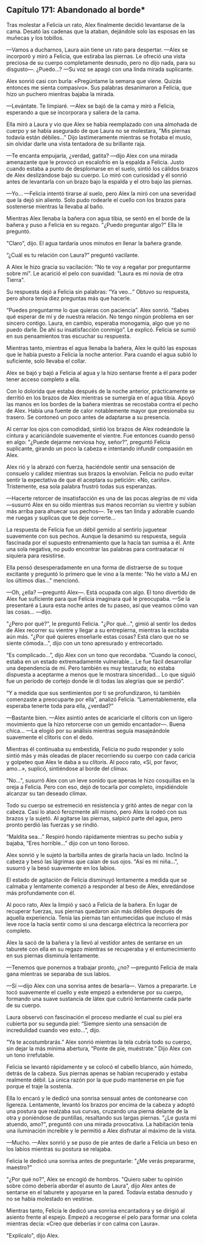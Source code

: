 
## Capítulo 171: Abandonado al borde*


Tras molestar a Felicia un rato, Alex finalmente decidió levantarse de la cama. Desató las cadenas que la ataban, dejándole solo las esposas en las muñecas y los tobillos.

—Vamos a ducharnos, Laura aún tiene un rato para despertar. —Alex se incorporó y miró a Felicia, que estiraba las piernas. Le ofreció una vista preciosa de su cuerpo completamente desnudo, pero no dijo nada, para su disgusto—. ¿Puedo...? —Su ​​voz se apagó con una linda mirada suplicante.

Alex sonrió casi con burla: «Pregúntame la semana que viene. Quizás entonces me sienta compasivo». Sus palabras desanimaron a Felicia, que hizo un puchero mientras bajaba la mirada.

—Levántate. Te limpiaré. —Alex se bajó de la cama y miró a Felicia, esperando a que se incorporara y saliera de la cama.

Ella miró a Laura y vio que Alex se había reemplazado con una almohada de cuerpo y se había asegurado de que Laura no se molestara, "Mis piernas todavía están débiles..." Dijo lastimeramente mientras se frotaba el muslo, sin olvidar darle una vista tentadora de su brillante raja.

—Te encanta empujarla, ¿verdad, gatita? —dijo Alex con una mirada amenazante que le provocó un escalofrío en la espalda a Felicia. Justo cuando estaba a punto de desplomarse en el suelo, sintió los cálidos brazos de Alex deslizándose bajo su cuerpo. Lo miró con curiosidad y él sonrió antes de levantarla con un brazo bajo la espalda y el otro bajo las piernas.

—Yo... —Felicia intentó tirarse al suelo, pero Alex la miró con una severidad que la dejó sin aliento. Solo pudo rodearle el cuello con los brazos para sostenerse mientras la llevaba al baño.

Mientras Alex llenaba la bañera con agua tibia, se sentó en el borde de la bañera y puso a Felicia en su regazo. "¿Puedo preguntar algo?" Ella le preguntó.

"Claro", dijo. El agua tardaría unos minutos en llenar la bañera grande.

“¿Cuál es tu relación con Laura?” preguntó vacilante.

A Alex le hizo gracia su vacilación: "No te voy a regañar por preguntarme sobre mí". Le acarició el pelo con suavidad: "Laura es mi novia de otra Tierra".

Su respuesta dejó a Felicia sin palabras: “Ya veo…” Obtuvo su respuesta, pero ahora tenía diez preguntas más que hacerle.

“Puedes preguntarme lo que quieras con paciencia”. Alex sonrió. “Sabes qué esperar de mí y de nuestra relación. No tengo ningún problema en ser sincero contigo. Laura, en cambio, esperaba monogamia, algo que yo no puedo darle. De ahí su insatisfacción conmigo”. Le explicó. Felicia se sumió en sus pensamientos tras escuchar su respuesta.

Mientras tanto, mientras el agua llenaba la bañera, Alex le quitó las esposas que le había puesto a Felicia la noche anterior. Para cuando el agua subió lo suficiente, solo llevaba el collar.

Alex se bajó y bajó a Felicia al agua y la hizo sentarse frente a él para poder tener acceso completo a ella.

Con lo dolorida que estaba después de la noche anterior, prácticamente se derritió en los brazos de Alex mientras se sumergía en el agua tibia. Apoyó las manos en los bordes de la bañera mientras se recostaba contra el pecho de Alex. Había una fuente de calor notablemente mayor que presionaba su trasero. Se contoneó un poco antes de adaptarse a su presencia.

Al cerrar los ojos con comodidad, sintió los brazos de Alex rodeándole la cintura y acariciándole suavemente el vientre. Fue entonces cuando pensó en algo: "¿Puede dejarme nerviosa hoy, señor?", preguntó Felicia suplicante, girando un poco la cabeza e intentando infundir compasión en Alex.

Alex rió y la abrazó con fuerza, haciéndole sentir una sensación de consuelo y calidez mientras sus brazos la envolvían. Felicia no pudo evitar sentir la expectativa de que él aceptara su petición: «No, cariño». Tristemente, esa sola palabra frustró todas sus esperanzas.

—Hacerte retorcer de insatisfacción es una de las pocas alegrías de mi vida —susurró Alex en su oído mientras sus manos recorrían su vientre y subían más arriba para ahuecar sus pechos—. Te ves tan linda y adorable cuando me ruegas y suplicas que te deje correrte...

La respuesta de Felicia fue un débil gemido al sentirlo juguetear suavemente con sus pechos. Aunque la desanimó su respuesta, seguía fascinada por el supuesto entrenamiento que la hacía tan sumisa a él. Ante una sola negativa, no pudo encontrar las palabras para contraatacar ni siquiera para resistirse.

Ella pensó desesperadamente en una forma de distraerse de su toque excitante y preguntó lo primero que le vino a la mente: "No he visto a MJ en los últimos días..." mencionó.

—Oh, ¿ella? —preguntó Alex—. Está ocupada con algo. El tono divertido de Alex fue suficiente para que Felicia imaginara qué le preocupaba. —Se la presentaré a Laura esta noche antes de tu paseo, así que veamos cómo van las cosas... —dijo.

"¿Pero por qué?", ​​le preguntó Felicia. "¿Por qué...", gimió al sentir los dedos de Alex recorrer su vientre y llegar a su entrepierna, mientras la excitaba aún más. "¿Por qué quieres enseñarle estas cosas? Está claro que no se siente cómoda...", dijo con un tono apresurado y entrecortado.

“Es complicado…”, dijo Alex con un tono que recordaba. “Cuando la conocí, estaba en un estado extremadamente vulnerable… Le fue fácil desarrollar una dependencia de mí. Pero también es muy testaruda; no estaba dispuesta a aceptarme a menos que le mostrara sinceridad… Lo que siguió fue un período de cortejo donde le di todas las alegrías que se perdió”.

“Y a medida que sus sentimientos por ti se profundizaron, tú también comenzaste a preocuparte por ella”, analizó Felicia. “Lamentablemente, ella esperaba tenerte toda para ella, ¿verdad?”

—Bastante bien. —Alex asintió antes de acariciarle el clítoris con un ligero movimiento que la hizo retorcerse con un gemido encantador—. Buena chica... —La elogió por su análisis mientras seguía masajeándole suavemente el clítoris con el dedo.

Mientras él continuaba su embestida, Felicia no pudo responder y solo sintió más y más oleadas de placer recorriendo su cuerpo con cada caricia y golpeteo que Alex le daba a su clítoris. Al poco rato, «Sí, por favor, amo...», suplicó, sintiéndose al borde del clímax.

"No...", susurró Alex con un leve sonido que apenas le hizo cosquillas en la oreja a Felicia. Pero con eso, dejó de tocarla por completo, impidiéndole alcanzar su tan deseado clímax.

Todo su cuerpo se estremeció en resistencia y gritó antes de negar con la cabeza. Casi lo atacó ferozmente allí mismo, pero Alex la rodeó con sus brazos y la sujetó. Al agitarse las piernas, salpicó parte del agua, pero pronto perdió las fuerzas y se rindió.

“Maldita sea…” Respiró hondo rápidamente mientras su pecho subía y bajaba, “Eres horrible…” dijo con un tono lloroso.

Alex sonrió y le sujetó la barbilla antes de girarla hacia un lado. Inclinó la cabeza y besó las lágrimas que caían de sus ojos. "Así es mi niña...", susurró y la besó suavemente en los labios.

El estado de agitación de Felicia disminuyó lentamente a medida que se calmaba y lentamente comenzó a responder al beso de Alex, enredándose más profundamente con él.

Al poco rato, Alex la limpió y sacó a Felicia de la bañera. En lugar de recuperar fuerzas, sus piernas quedaron aún más débiles después de aquella experiencia. Tenía las piernas tan entumecidas que incluso el más leve roce la hacía sentir como si una descarga eléctrica la recorriera por completo.

Alex la sacó de la bañera y la llevó al vestidor antes de sentarse en un taburete con ella en su regazo mientras se recuperaba y el entumecimiento en sus piernas disminuía lentamente.

—Tenemos que ponernos a trabajar pronto, ¿no? —preguntó Felicia de mala gana mientras se separaba de sus labios.

—Sí —dijo Alex con una sonrisa antes de besarla—. Vamos a prepararte. Le tocó suavemente el cuello y este empezó a extenderse por su cuerpo, formando una suave sustancia de látex que cubrió lentamente cada parte de su cuerpo.

Laura observó con fascinación el proceso mediante el cual su piel era cubierta por su segunda piel: “Siempre siento una sensación de incredulidad cuando veo esto…”, dijo.

“Ya te acostumbrarás.” Alex sonrió mientras la tela cubría todo su cuerpo, sin dejar la más mínima abertura, “Ponte de pie, muéstrate.” Dijo Alex con un tono irrefutable.

Felicia se levantó rápidamente y se colocó el cabello blanco, aún húmedo, detrás de la cabeza. Sus piernas apenas se habían recuperado y estaba realmente débil. La única razón por la que pudo mantenerse en pie fue porque el traje la sostenía.

Ella lo encaró y le dedicó una sonrisa sensual antes de contonearse con ligereza. Lentamente, levantó los brazos por encima de la cabeza y adoptó una postura que realzaba sus curvas, cruzando una pierna delante de la otra y poniéndose de puntillas, resaltando sus largas piernas. "¿Le gusta mi atuendo, amo?", preguntó con una mirada provocativa. La habitación tenía una iluminación increíble y le permitió a Alex disfrutar al máximo de la vista.

—Mucho. —Alex sonrió y se puso de pie antes de darle a Felicia un beso en los labios mientras su postura se relajaba.

Felicia le dedicó una sonrisa antes de preguntarle: "¿Me verás prepararme, maestro?"

"¿Por qué no?", Alex se encogió de hombros. "Quiero saber tu opinión sobre cómo debería abordar el asunto de Laura", dijo Alex antes de sentarse en el taburete y apoyarse en la pared. Todavía estaba desnudo y no se había molestado en vestirse.

Mientras tanto, Felicia le dedicó una sonrisa encantadora y se dirigió al asiento frente al espejo. Empezó a recogerse el pelo para formar una coleta mientras decía: «Creo que deberías ir con calma con Laura».

"Explícalo", dijo Alex.
